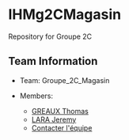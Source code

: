 # IHMg2CMagasin
Repository for Groupe 2C

## Team Information
  * Team: Groupe_2C_Magasin

  * Members:
    *  [GREAUX Thomas](mailto:thomas.greaux@etu.unice.fr)
    *  [LARA Jeremy](mailto:jeremy.lara@etu.unice.fr)
	*  [Contacter l'équipe](mailto:thomas.greaux@etu.unice.fr&to=jeremy.lara@etu.unice.fr)